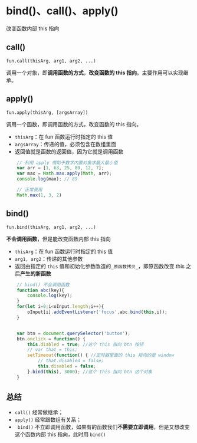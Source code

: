 # bind()、call()、apply()

改变函数内部 this 指向


## call() 

`fun.call(thisArg, arg1, arg2, ...)`

调用一个对象，即**调用函数的方式**，**改变函数的 this 指向**。主要作用可以实现继承。

## apply() 

`fun.apply(thisArg, [argsArray])`

调用一个函数，即调用函数的方式，改变函数的 this 指向。

-   `thisArg`：在 fun 函数运行时指定的 this 值
-   `argsArray`：传递的值，必须包含在数组里面
-   返回值就是函数的返回值，因为它就是调用函数

```js
    // 利用 apply 借助于数学内置对象求最大最小值
    var arr = [1, 63, 25, 89, 12, 7];
    var max = Math.max.apply(Math, arr);
    console.log(max); // 89

    // 正常使用
    Math.max(1, 3, 2)
```


## bind()

`fun.bind(thisArg, arg1, arg2, ...)`

**不会调用函数**，但是能改变函数内部 this 指向

-   `thisArg`：在 fun 函数运行时指定的 this 值
-   `arg1, arg2`：传递的其他参数
-   返回由指定的 `this` 值和初始化参数改造的`_原函数拷贝_`，即原函数改变 this 之后**产生的新函数**


```js
    // bind() 不会调用函数
    function abc(key){
        console.log(key);
    }
    for(let i=0;i<oInput.length;i++){
        oInput[i].addEventListener('focus',abc.bind(this,i));
    } 


    var btn = document.querySelector('button');
    btn.onclick = function() {
        this.diabled = true; //这个 this 指向 btn 按钮
        // var that = this;
        setTimeout(function() { //定时器里面的 this 指向的是 window
            // that.disabled = false;
            this.disabled = false;
        }.bind(this), 3000); //这个 this 指向 btn 这个对象
    }
```

## 总结
-   `call()` 经常做继承；
-   `apply()` 经常跟数组有关系；
-   ` bind()` 不立即调用函数，如果有的函数我们**不需要立即调用**，但是又想改变这个函数内部 this 指向，此时用 `bind()`

